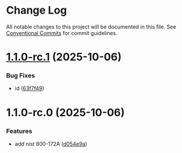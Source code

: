 # Change Log

All notable changes to this project will be documented in this file.
See [Conventional Commits](https://conventionalcommits.org) for commit guidelines.

# [1.1.0-rc.1](https://github.com/zerobias-org/suite/compare/@zerobias-org/suite-nist-800_172a@1.1.0-rc.0...@zerobias-org/suite-nist-800_172a@1.1.0-rc.1) (2025-10-06)


### Bug Fixes

* id ([63f7f49](https://github.com/zerobias-org/suite/commit/63f7f49ed128de45c6ea0347755ec42d072fed39))





# 1.1.0-rc.0 (2025-10-06)


### Features

* add nist 800-172A ([d054e9a](https://github.com/zerobias-org/suite/commit/d054e9a80b183bc33d87a52c534a5aeac5350f67))
